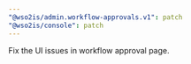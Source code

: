 ```yaml
---
"@wso2is/admin.workflow-approvals.v1": patch
"@wso2is/console": patch
---
```


Fix the UI issues in workflow approval page.
